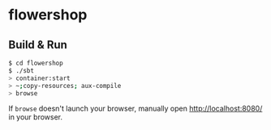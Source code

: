 # flowershop #

## Build & Run ##

```sh
$ cd flowershop
$ ./sbt
> container:start
> ~;copy-resources; aux-compile
> browse
```

If `browse` doesn't launch your browser, manually open [http://localhost:8080/](http://localhost:8080/) in your browser.
